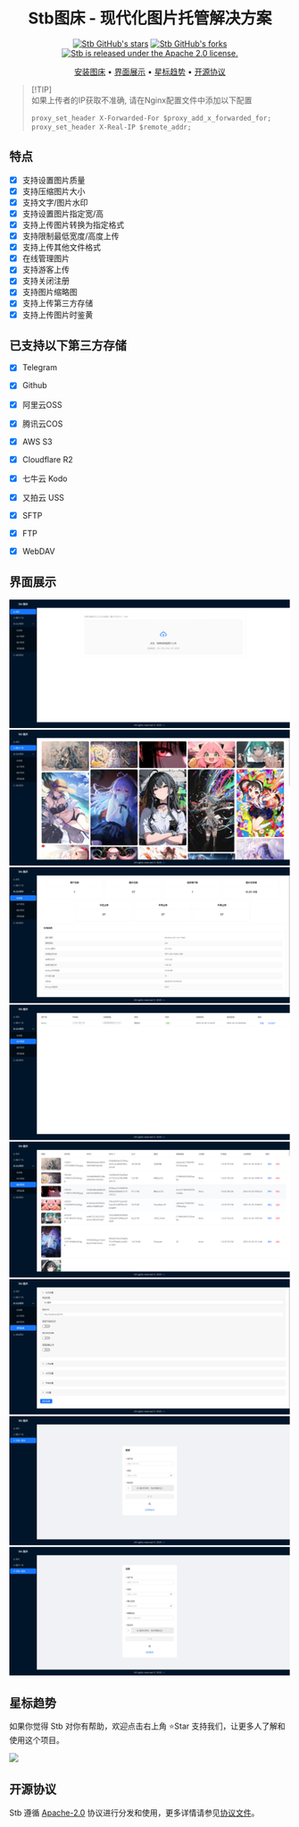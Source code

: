 <div align="center">

# Stb图床 - 现代化图片托管解决方案
[![Stb GitHub's stars](https://img.shields.io/github/stars/setube/stb?style=social)](https://github.com/setube/stb/stargazers)
[![Stb GitHub's forks](https://img.shields.io/github/forks/setube/stb?style=social)](https://github.com/setube/stb/network/members)
[![Stb is released under the Apache 2.0 license.](https://img.shields.io/badge/License-Apache%202.0-blue)](/LICENSE)

[安装图床](https://github.com/setube/stb/wiki/install) • [界面展示](#界面展示) • [星标趋势](#星标趋势) • [开源协议](#开源协议)
</div>

> [!TIP]\
> 如果上传者的IP获取不准确, 请在Nginx配置文件中添加以下配置
> ```nginx
> proxy_set_header X-Forwarded-For $proxy_add_x_forwarded_for;
> proxy_set_header X-Real-IP $remote_addr;
> ```

## 特点
* [x] 支持设置图片质量
* [x] 支持压缩图片大小
* [x] 支持文字/图片水印
* [x] 支持设置图片指定宽/高
* [x] 支持上传图片转换为指定格式
* [x] 支持限制最低宽度/高度上传
* [x] 支持上传其他文件格式
* [x] 在线管理图片
* [x] 支持游客上传
* [x] 支持关闭注册
* [x] 支持图片缩略图
* [x] 支持上传第三方存储
* [x] 支持上传图片时鉴黄 

## 已支持以下第三方存储
* [x] Telegram
* [x] Github
* [x] 阿里云OSS
* [x] 腾讯云COS
* [x] AWS S3
* [x] Cloudflare R2
* [x] 七牛云 Kodo
* [x] 又拍云 USS
* [x] SFTP
* [x] FTP
* [x] WebDAV


## 界面展示
 ![Stb图床 - 上传界面](./docs/1.png)
 ![Stb图床 - 广场界面](./docs/2.png)
 ![Stb图床 - 统计界面](./docs/3.png)
 ![Stb图床 - 用户管理](./docs/4.png)
 ![Stb图床 - 图片管理](./docs/5.png)
 ![Stb图床 - 设置管理](./docs/6.png)
 ![Stb图床 - 登录界面](./docs/7.png)
 ![Stb图床 - 注册界面](./docs/8.png)

## 星标趋势

如果你觉得 Stb 对你有帮助，欢迎点击右上角 ⭐Star 支持我们，让更多人了解和使用这个项目。

<img src="https://api.star-history.com/svg?repos=setube/stb&type=Date" />

## 开源协议

Stb 遵循 [Apache-2.0](https://opensource.org/license/apache-2-0) 协议进行分发和使用，更多详情请参见[协议文件](/LICENSE)。